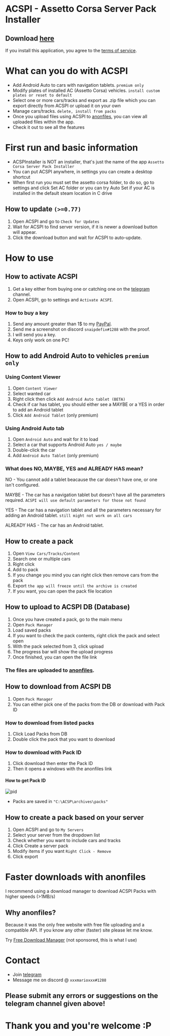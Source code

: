 # ACSPI - Assetto Corsa Server Pack Installer
## Download [here](https://github.com/ionutradu252/acspi/releases)

If you install this application, you agree to the [terms of service](/tos.md).

# What can you do with ACSPI

- Add Android Auto to cars with navigation tablets. `premium only`
- Modify plates of installed AC (Assetto Corsa) vehicles. `install custom plates or reset to default`
- Select one or more cars/tracks and export as .zip file which you can export directly from ACSPI or upload it on your own
- Manage cars/tracks. `delete, install from packs`
- Once you upload files using ACSPI to [anonfiles](https://anonfiles.com/), you can view all uploaded files within the app.
- Check it out to see all the features

# First run and basic information
- ACSPInstaller is NOT an installer, that's just the name of the app `Assetto Corsa Server Pack Installer`
- You can put ACSPI anywhere, in settings you can create a desktop shortcut
- When first run you must set the assetto corsa folder, to do so, go to settings and click Set AC folder or you can try Auto Set if your AC is installed in the default steam location in C drive

## How to update `(>=0.77)`
1. Open ACSPI and go to `Check for Updates`
2. Wait for ACSPI to find server version, if it is newer a download button will appear.
3. Click the download button and wait for ACSPI to auto-update.

# How to use

## How to activate ACSPI
1. Get a key either from buying one or catching one on the [telegram](https://t.me/acspidev) channel.
2. Open ACSPI, go to settings and `Activate ACSPI`.

### How to buy a key
1. Send any amount greater than 1$ to my [PayPal](https://paypal.me/lionromania).
2. Send me a screenshot on discord `snaipdefix#1288` with the proof.
3. I will send you a key.
4. Keys only work on one PC!

## How to add Android Auto to vehicles `premium only`
### Using Content Viewer
1. Open `Content Viewer`
2. Select wanted car
3. Right click then click `Add Android Auto tablet (BETA)`
4. Check if car has tablet, you should either see a MAYBE or a YES in order to add an Android tablet
5. Click `Add Android Tablet` (only premium)

### Using Android Auto tab
1. Open `Android Auto` and wait for it to load
2. Select a car that supports Android Auto `yes / maybe`
3. Double-click the car
4. Add `Android Auto Tablet` (only premium)
### What does NO, MAYBE, YES and ALREADY HAS mean?
NO - You cannot add a tablet beacause the car doesn't have one, or one isn't configured.

MAYBE - The car has a navigation tablet but doesn't have all the parameters required. `ACSPI will use default parameters for those not found`

YES - The car has a navigation tablet and all the parameters necessary for adding an Android tablet. `still might not work on all cars`

ALREADY HAS - The car has an Android tablet.

## How to create a pack
1. Open `View Cars/Tracks/Content`
2. Search one or multiple cars
3. Right click
4. Add to pack
5. If you change you mind you can right click then remove cars from the pack
6. Export `the app will freeze until the archive is created`
7. If you want, you can open the pack file location

## How to upload to ACSPI DB (Database)
1. Once you have created a pack, go to the main menu
2. Open `Pack Manager`
3. Load saved packs
4. If you want to check the pack contents, right click the pack and select open
5. With the pack selected from 3, click upload
6. The progress bar will show the upload progress
7. Once finished, you can open the file link
### The files are uploaded to [anonfiles](https://anonfiles.com/).

## How to download from ACSPI DB
1. Open `Pack Manager`
2. You can either pick one of the packs from the DB or download with Pack ID
### How to download from listed packs
1. Click Load Packs from DB
2. Double click the pack that you want to download
### How to download with Pack ID
1. Click download then enter the Pack ID
2. Then it opens a windows with the anonfiles link
#### How to get Pack ID
![pid](https://user-images.githubusercontent.com/72668032/158903933-e9c8c978-3cb1-4f49-a39a-cf8d29abf995.png)
- Packs are saved in `"C:\ACSP\archives\packs"`

## How to create a pack based on your server
1. Open ACSPI and go to `My Servers`
2. Select your server from the dropdown list
3. Check whether you want to include cars and tracks
4. Click Create a server pack
5. Modify items if you want `Right Click - Remove`
6. Click export

# Faster downloads with anonfiles
I recommend using a download manager to download ACSPI Packs with higher speeds (>1MB/s)

## Why anonfiles?
Because it was the only free website with free file uploading and a compatible API. If you know any other (faster) site please let me know.

Try [Free Download Manager](https://www.freedownloadmanager.org/) (not sponsored, this is what I use)



# Contact
- Join [telegram](https://t.me/acspidev)
- Message me on discord @ `xxxmarioxxx#1288`
## Please submit any errors or suggestions on the telegram channel given above!

# Thank you and you're welcome :P
